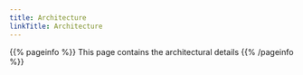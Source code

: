 ```yaml
---
title: Architecture
linkTitle: Architecture
---
```


{{% pageinfo %}}
This page contains the architectural details
{{% /pageinfo %}}


